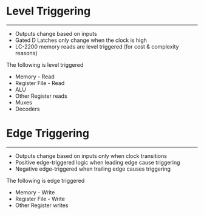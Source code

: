 # Level Triggering
____
- Outputs change based on inputs
- Gated D Latches only change when the clock is high
- LC-2200 memory reads are level triggered (for cost & complexity reasons)

The following is level triggered
- Memory - Read
- Register File - Read
- ALU
- Other Register reads
- Muxes 
- Decoders
# Edge Triggering
_____
- Outputs change based on inputs only when clock transitions 
- Positive edge-triggered logic when leading edge cause triggering
- Negative edge-triggered when trailing edge causes triggering

The following is edge triggered
- Memory - Write 
- Register File - Write
- Other Register writes 